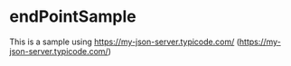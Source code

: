 # endPointSample

This is a sample using https://my-json-server.typicode.com/ (https://my-json-server.typicode.com/)
